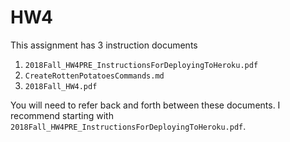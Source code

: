 # HW4

This assignment has 3 instruction documents

1. `2018Fall_HW4PRE_InstructionsForDeployingToHeroku.pdf`
1. `CreateRottenPotatoesCommands.md`
1. `2018Fall_HW4.pdf`


You will need to refer back and forth between these documents.  I recommend starting with `2018Fall_HW4PRE_InstructionsForDeployingToHeroku.pdf`.

